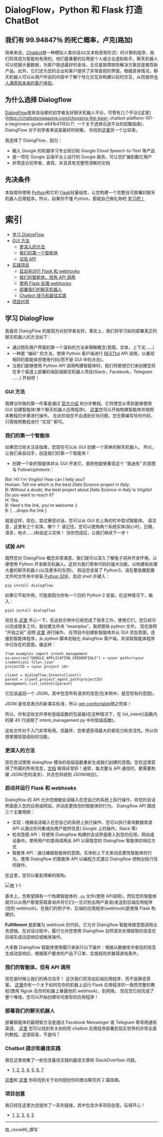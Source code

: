# DialogFlow，Python 和 Flask 打造 ChatBot

## 我们有 99.94847％ 的死亡概率，卢克(路加)
简单来说，[Chatbot](https://medium.com/swlh/what-is-a-chatbot-and-how-to-use-it-for-your-business-976ec2e0a99f)是一种模拟人类对话(以文本和音频形式）的计算机程序，我们将其视为智能和有用的。他们最重要的应用是个人或企业虚拟助手。聊天机器人可以挖掘大量数据，为客户挑选最好的金块，无论是故障排除解决方案还是推荐新产品。此外，它们还为您的企业和客户提供了非常直观的界面。根据具体情况，聊天机器人可以从用户所说的内容中了解个性化交互并构建以前的交互，从而提供[令人满意和未来的客户体验](https://mobilemonkey.com/chatbots/chatbot-examples)。

## 为什么选择 Dialogflow
[DialogFlow](https://dialogflow.com/)是来自谷歌的初学者友好聊天机器人平台，尽管有几个平台([这里](https://chatbotsmagazine.com/choosing-the-best- chatbot-platform-101-a-beginners-guide-e841b41192c7）一个关于选择合适平台的炫酷指南)，DialogFlow 对于初学者来说是最好的权衡。 你找到[这里](https://chatbotsjournal.com/25-chatbot-platforms-a-comparative-table-aeefc932eaff)另一个比较表。

我选择了 DialogFlow，因为：

- 融入 Google 的机器学习专业知识和 Google Cloud Speech-to-Text 等产品
- 是一项在 Google 云端平台上运行的 Google 服务，可让您扩展到数亿用户
- 非常适合初学者，直观，并且具有完整而清晰的文档

## 先决条件
本指南将使用 [Python](https://www.python.org/)和它的 [Flask](http://flask.pocoo.org/)轻量级库，让您构建一个完整且可部署的聊天机器人应用程序。所以，如果你不懂 Python，那就自己做礼物吧 [学习吧！](https://automatetheboringstuff.com/)

# 索引
- [学习 DialogFlow](#学习-DialogFlow)
- [GUI 方法](#GUI-方法)
    - [更深入的方法](#更深入的方法)
    - [我们的第一个智能体](#我们的第一个智能体)
    - [试验 API](#试验-API)
- [实践项目](#实践项目)
    - [启动并运行 Flask 和 webhooks](#启动并运行-Flask-和-webhooks)
    - [我们的智能体，但有 API 调用](#我们的智能体，但有-API-调用)
    - [使用 Flask 处理 webhooks](#使用-Flask-处理-webhooks)
    - [部署我们的聊天机器人](#部署我们的聊天机器人)
    - [Chatbot 提示和最佳实践](#Chatbot-提示和最佳实践)
- [项目创意](#项目创意)

## 学习 DialogFlow
我喜欢 DialogFlow 的是因为对初学者友好。事实上，我们将学习如何部署真正的聊天机器人的方法如下：
- 通过图形用户界面的第一个温和的方法来理解概念(意图，实体，上下文......)
- 一种更 “编码” 的方法，使用 Python 客户端进行 [RESTful](https://it.wikipedia.org/wiki/Representational_State_Transfer) API 调用，以重现相同的智能体但使用代码(而不是 GUI 中的点击)。
- 当我们能够使用 Python API 调用构建智能体时，我们将使用它们来创建您将在多个渠道上部署的端到端聊天机器人项目(Slack，Facebook，Telegram ......)
开始吧！

### GUI 方法
我建议你做的第一件事是通过 [官方介绍](https://dialogflow.com/docs) 和分步教程。它将使您从零到能够使用 GUI 创建智能体(单个聊天机器人应用程序)。
[这里](https://console.dialogflow.com/api-client/#/login)您可以开始构建智能体并按照本教程的步骤进行操作。
在此阶段您不会遇到任何问题，您无需编写任何代码，只需按照教程进行 “实现” 即可。

### 我们的第一个智能体
如果您已经关注该指南，您现在可以从 GUI 创建一个简单的聊天机器人。
所以，让我们亲自动手，创造我们的第一个智能体！

- 创建一个新的智能体并从 GUI 开发它，直到他能够重现这个 “我迷失” 的意图与 FollowUpIntents：

Bot: Hi! I'm Virgilio! How can I help you?\
Human: Tell me which is the best _Data Science_ project in _Italy_.\
B: Without a doubt, the best project about _Data Science_ in _Italy_ is _Virgilio_! Do you want to reach it?\
H: Yes.\
B: Here's the link, you're welcome :)\
B: [ ...drops the link ]

就是这样，现在。尝试重现对话，您可以从 GUI 右上角的栏中尝试智能体。
请注意，这里有三个实体。哪个？
请记住，您可以使用两个系统实体(如小时，日期，语言，地点......)和自定义实体！
当你完成后，让我们继续下一步！

### 试验 API
既然您对 DialogFlow 概念非常满意，我们就可以深入了解兔子洞并开发环境，以便使用 Python 开发聊天机器人。这将为我们带来代码的强大功能，以构建和处理大量的聊天机器人(以及更多的东西)。
假设您安装了 Python3，请在要放置配置文件的文件夹中安装 [Python SDK](https://dialogflow-python-client-v2.readthedocs.io/en/latest/index.html)，启动 shell 并键入：

```
pip install dialogflow
```

如果它不起作用，可能是因为你有一个旧的 Python 2 安装。在这种情况下，输入：

```
pip3 install dialogflow
```

现在去 [这里](https://github.com/googleapis/dialogflow-python-client-v2/tree/master/samples) 开心一下。在这些示例中已经完成了很多工作，使用它们，您已经可以完成很多工作。我创建文件夹 “examples”，我把那些 python 文件。
现在按照 “开始之前” 说明 [这里](https://dialogflow-python-client-v2.readthedocs.io/en/latest/) 进行操作。
在项目中创建新智能体并从 GUI 添加意图。连接到智能体程序，从 python 脚本初始化 dialogflow 客户端，并读取智能体程序中已存在的意图。像这样：

```
from examples import intent_management
os.environ["GOOGLE_APPLICATION_CREDENTIALS"] = <your path>/<your credentials file>.json"
projectID = <your project id>

client = dialogflow.IntentsClient()
parent = client.project_agent_path(projectID)
management.list_intents(parent)
```

它应该返回一个 JSON，其中包含所有请求的信息(在本例中，是您现有的意图)。

JSON 是信息表示的新事实标准，所以 [get comfortable](https://www.w3schools.com/whatis/whatis_json.asp)随之而来！

所以，你有这些文件带有低级函数的包装器(在这种情况下，在 list_intent()函数内的第 40 行调用了 intent_management.py 中的低级函数)。

这些文件对于入门非常有用，但最终，您希望获得最大的表现力和灵活性。所以你想掌握较低级别的功能。

### 更深入的方法

现在尝试使用 dialogflow 模块的低级函数重新生成我们创建的意图。您在这里获得了所需的所有信息，[文档](https://cloud.google.com/dialogflow-enterprise/docs/reference/rest/v2-overview) 做得非常好！通常，每次要与 API 通信时，都需要构建 JSON(您的请求)，并且您将收到 JSON(响应)。

### 启动并运行 Flask 和 webhooks

Dialogflow 的 API 允许您根据会话输入在您自己的系统上执行操作，将您的会话界面嵌入您的应用或网站，并动态更改您的智能体的行为。 Dialogflow API 围绕三个主要用例：

- 实现：根据会话输入在您自己的系统上执行操作。您可以执行查询数据库或 API 以通过任何集成向用户提供信息( Google 上的操作，Slack 等)
- 检测意图 API：将使用 Dialogflow 构建的会话界面嵌入到您的应用，网站或设备中。使用用户的查询调用此 API 以获取您的 DIalogflow 智能体的响应方式
- 智能体 API：通过编辑智能体的意图，实体和上下文来动态更改智能体的行为。使用 Dialogflow 的智能体 API 以编程方式通过 Dialogflow 控制台执行任何操作。

在这里，您可以看到清晰的架构。

![图 1-1](https://raw.githubusercontent.com/dialogflow/resources/master/images/overview.png "1")

基本上，您希望拥有一个构建智能体的 `.py` 文件(使用 API​​调用)，然后您的智能体就可以从用户那里获取查询并将它们(一旦识别出用户查询)发送到后端应用程序(您的 webhook)。在我们的例子中，后端的应用程序(webhook)是使用 Flask 构建的。

**Fulfillment** 是部署为 webhook 的代码，它允许 Dialogflow 智能体按意图调用业务逻辑。在对话过程中，履行允许您使用 Dialogflow 自然语言处理提取的信息在后端生成动态响应或触发操作。

大多数 Dialogflow 智能体使用履行来执行以下操作：根据从数据库中查找的信息生成动态响应，根据客户要求的产品下订单，实施规则并赢得游戏条件。

### 我们的智能体，但有 API 调用
现在是时候让我们的再次动手！
这次我们将添加后端应用程序，而不是静态答案。
[这里](https://www.pragnakalp.com/dialogflow-fulfillment-webhook-tutorial/)你有一个关于如何在你的机器上运行 Flask 应用程序的一致而完整的教程(使用 Ngrok 在你的机器上暴露他的 webhook)，到网络。
现在您已经完成了整个堆栈，您可以开始创建任何类型的应用程序！

### 部署我们的聊天机器人
部署智能体的最明智方法是通过 Facebook Messenger 或 Telegram 等常用通信渠道。
[这里](https://hub.packtpub.com/creating-and-deploying-a-chatbot-using-dialogflow-tutorial/) 您可以找到有关如何将 chatbot 应用程序部署到现实世界的非常全面的教程。这很容易，不是吗？

### Chatbot 提示和最佳实践
我在这里收集了一些包含最佳实践的最佳文章和 StackOverflow 问题。

- [1](https://dzone.com/articles/best-practices-for-lively-chatbots), [2](https://miningbusinessdata.com/automatically-generate-dialogflow-faq-chatbot-csv-file/), [3](https://www.comm100.com/blog/chatbot-best-worst-practices.html), [4](https://chatbotsmagazine.com/11-more-best-ux-practices-for-building-chatbots-67362d1104d9), [5](https://thebrainfiles.wearebrain.com/chatbot-best-practice-learnings-and-insights-from-companies-like-abn-amro-booking-com-6e4c329c60a5), [6](https://www.marutitech.com/8-best-practices-bot-development/), [7](https://stackoverflow.com/questions/52426295/dialogflow-intent-lifespan-best-practice-and-performance)

[这里](https://medium.com/the-mission/how-to-effectively-run-a-chatbot-development-project-a445d2d1170f)和 [这里](https://botpress.io/blog/successful-chatbot-projects-avoid-these-mistakes/) 你将找到关于如何规划你的商业聊天的 2 篇指南。

### 项目创意
我已经在这里为您提供了一系列链接，其中包含许多项目创意。玩得开心！

- [1](https://chatbotsmagazine.com/80-chatbot-ideas-for-enterprise-bots-4bb73281f593), [2](https://www.messengerpeople.com/best-of-8-chatbot-projects-you-will-love-to-discover/), [3](https://www.quora.com/What-are-some-cool-ideas-where-chat-bots-can-be-put-to-use), [4](https://www.wordstream.com/blog/ws/2017/10/04/chatbots), [5](https://www.ideas2it.com/blogs/50-chatbot-use-cases/)


----
由_clone95_撰写